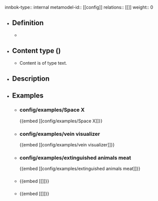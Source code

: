 innbok-type:: internal
metamodel-id:: [[config]]
relations:: [[]]
weight:: 0

- ## Definition
  - 
- ## Content type ()
  - Content is of type text.
  
- ## Description
- ## Examples
  - ### config/examples/Space X
    {{embed [[config/examples/Space X]]}}
  - ### config/examples/vein visualizer
    {{embed [[config/examples/vein visualizer]]}}
  - ### config/examples/extinguished animals meat
    {{embed [[config/examples/extinguished animals meat]]}}
  - ### 
    {{embed [[]]}}
  - ### 
    {{embed [[]]}}
  

